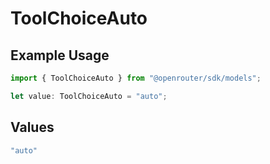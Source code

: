 # ToolChoiceAuto

## Example Usage

```typescript
import { ToolChoiceAuto } from "@openrouter/sdk/models";

let value: ToolChoiceAuto = "auto";
```

## Values

```typescript
"auto"
```